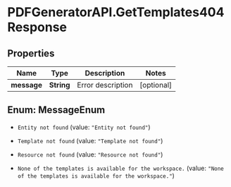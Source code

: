 # PDFGeneratorAPI.GetTemplates404Response

## Properties

Name | Type | Description | Notes
------------ | ------------- | ------------- | -------------
**message** | **String** | Error description | [optional] 



## Enum: MessageEnum


* `Entity not found` (value: `"Entity not found"`)

* `Template not found` (value: `"Template not found"`)

* `Resource not found` (value: `"Resource not found"`)

* `None of the templates is available for the workspace.` (value: `"None of the templates is available for the workspace."`)




